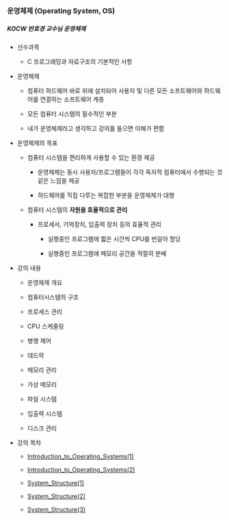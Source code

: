 ### 운영체제 (Operating System, OS)

##### KOCW 반효경 교수님 운영체제

- 선수과목
  
  - C 프로그래밍과 자료구조의 기본적인 사항

- 운영체제
  
  - 컴퓨터 하드웨어 바로 위에 설치되어 사용자 및 다른 모든 소프트웨어와 하드웨어를 연결하는 소프트웨어 계층
  
  - 모든 컴퓨터 시스템의 필수적인 부분
  
  - 내가 운영체제라고 생각하고 강의를 들으면 이해가 편함

- 운영체제의 목표
  
  - 컴퓨터 시스템을 편리하게 사용할 수 있는 환경 제공
    
    - 운영체제는 동시 사용자/프로그램들이 각각 독자적 컴퓨터에서 수행되는 것 같은 느낌을 제공
    
    - 하드웨어를 직접 다루는 복잡한 부분을 운영체제가 대행
  
  - 컴퓨터 시스템의 **자원을 효율적으로 관리**
    
    - 프로세서, 기억장치, 입출력 장치 등의 효율적 관리
      
      - 실행중인 프로그램에 짧은 시간씩 CPU를 번갈아 할당
      
      - 실행중인 프로그램에 메모리 공간을 적절히 분배

- 강의 내용
  
  - 운영체제 개요
  
  - 컴퓨터시스템의 구조
  
  - 프로세스 관리
  
  - CPU 스케줄링
  
  - 병행 제어
  
  - 데드락
  
  - 메모리 관리
  
  - 가상 메모리
  
  - 파일 시스템
  
  - 입출력 시스템
  
  - 디스크 관리

- 강의 목차
  
  - [Introduction_to_Operating_Systems(1)](./231026_Introduction_to_Operating_Systems(1).md)
  
  - [Introduction_to_Operating_Systems(2)](./231027_Introduction_to_Operating_Systems(2).md)
  
  - [System_Structure(1)](./231029_System_Structure(2).md)
  
  - [System_Structure(2)](./231030_System_Structure(3).md)
  
  - [System_Structure(3)](../2023.11/231101_System_Structure(4).md)